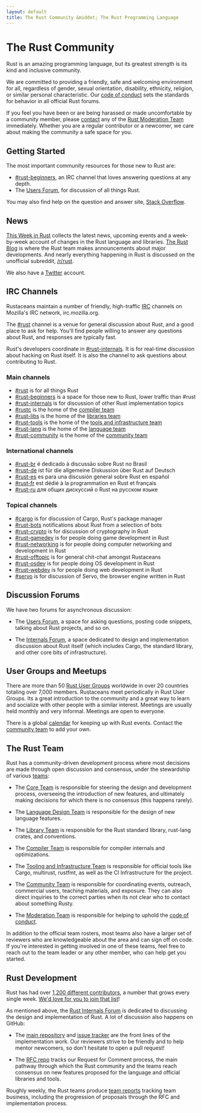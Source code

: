 ```yaml
---
layout: default
title: The Rust Community &middot; The Rust Programming Language
---
```


# The Rust Community

Rust is an amazing programming language, but its greatest strength
is its kind and inclusive community.

We are committed to providing a friendly, safe and welcoming
environment for all, regardless of gender, sexual orientation,
disability, ethnicity, religion, or similar personal
characteristic. Our [code of conduct][coc] sets the standards for
behavior in all official Rust forums.

If you feel you have been or are
being harassed or made uncomfortable by a community member, please
[contact][mod_team_email] any of the [Rust Moderation Team][mod_team]
immediately. Whether you are a regular contributor or a newcomer, we
care about making the community a safe space for you.

[coc]: https://www.rust-lang.org/conduct.html
[mod_team]: https://www.rust-lang.org/team.html#Moderation
[mod_team_email]: mailto:rust-mods@rust-lang.org

## Getting Started

The most important community resources for those new to Rust are:

- [#rust-beginners][beginners_irc], an IRC channel that
  loves answering questions at any depth.
- The [Users Forum][users_forum], for discussion of all
  things Rust.

You may also find help on the question and answer site, [Stack Overflow][stack_overflow].

[stack_overflow]: https://stackoverflow.com/questions/tagged/rust

## News

[This Week in Rust][twir] collects the latest news, upcoming events
and a week-by-week account of changes in the Rust language and
libraries. [The Rust Blog][rust_blog] is where the Rust team makes
announcements about major developments. And nearly everything happening in
Rust is discussed on the unofficial subreddit, [/r/rust][reddit].

We also have a [Twitter][twitter] account.

[twir]: https://this-week-in-rust.org/
[rust_blog]: http://blog.rust-lang.org/
[reddit]: https://www.reddit.com/r/rust
[reddit_coc]: https://www.reddit.com/r/rust/comments/2rvrzx/our_code_of_conduct_please_read/
[twitter]: https://twitter.com/rustlang

## IRC Channels

Rustaceans maintain a number of friendly, high-traffic [IRC] channels on Mozilla's IRC network, irc.mozilla.org.

The [#rust][rust_irc] channel is a venue for general
discussion about Rust, and a good place to ask for help. You'll find
people willing to answer any questions about Rust, and
responses are typically fast.

Rust's developers coordinate in [#rust-internals][internals_irc]. It is for real-time discussion about hacking on Rust itself. It is also the channel to ask questions about contributing to Rust.

### Main channels

- [#rust][rust_irc] is for all things Rust
- [#rust-beginners][beginners_irc] is a space for those new to Rust, lower traffic than #rust
- [#rust-internals][internals_irc] is for discussion of other Rust implementation topics
- [#rustc][rustc_irc] is the home of the [compiler team][compiler_team]
- [#rust-libs][libs_irc] is the home of the [libraries team][library_team]
- [#rust-tools][tools_irc] is the home of the [tools and infrastructure team][tool_team]
- [#rust-lang][lang_irc] is the home of the [language team][language_team]
- [#rust-community][community_irc] is the home of the [community team][community_team]

### International channels

- [#rust-br][br_irc] é dedicado à discussão sobre Rust no Brasil
- [#rust-de][de_irc] ist für die allgemeine Diskussion über Rust auf Deutsch
- [#rust-es][es_irc] es para una discusión general sobre Rust en español
- [#rust-fr][fr_irc] est dédié à la programmation en Rust et français
- [#rust-ru][ru_irc] для общих дискуссий о Rust на русском языке

### Topical channels

- [#cargo][cargo_irc] is for discussion of Cargo, Rust's package manager
- [#rust-bots][bots_irc] notifications about Rust from a selection of bots
- [#rust-crypto][crypto_irc] is for discussion of cryptography in Rust
- [#rust-gamedev][gamedev_irc] is for people doing game development in Rust
- [#rust-networking][networking_irc] is for people doing computer networking and development in Rust
- [#rust-offtopic][offtopic_irc] is for general chit-chat amongst Rustaceans
- [#rust-osdev][osdev_irc] is for people doing OS development in Rust
- [#rust-webdev][webdev_irc] is for people doing web development in Rust
- [#servo][servo_irc] is for discussion of Servo, the browser engine written in Rust

[IRC]: https://en.wikipedia.org/wiki/Internet_Relay_Chat
[beginners_irc]: https://client00.chat.mibbit.com/?server=irc.mozilla.org&channel=%23rust-beginners
[bots_irc]: https://client00.chat.mibbit.com/?server=irc.mozilla.org&channel=%23rust-bots
[br_irc]: https://client00.chat.mibbit.com/?server=irc.mozilla.org&channel=%23rust-br
[cargo_irc]: https://client00.chat.mibbit.com/?server=irc.mozilla.org&channel=%23cargo
[community_irc]: https://client00.chat.mibbit.com/?server=irc.mozilla.org&channel=%23rust-community
[crypto_irc]: https://client00.chat.mibbit.com/?server=irc.mozilla.org&channel=%23rust-crypto
[de_irc]: https://client00.chat.mibbit.com/?server=irc.mozilla.org&channel=%23rust-de
[es_irc]: https://client00.chat.mibbit.com/?server=irc.mozilla.org&channel=%23rust-es
[fr_irc]: https://client00.chat.mibbit.com/?server=irc.mozilla.org&channel=%23rust-fr
[gamedev_irc]: https://client00.chat.mibbit.com/?server=irc.mozilla.org&channel=%23rust-gamedev
[internals_irc]: https://client00.chat.mibbit.com/?server=irc.mozilla.org&channel=%23rust-internals
[lang_irc]: https://client00.chat.mibbit.com/?server=irc.mozilla.org&channel=%23rust-lang
[libs_irc]: https://client00.chat.mibbit.com/?server=irc.mozilla.org&channel=%23rust-libs
[networking_irc]: https://client00.chat.mibbit.com/?server=irc.mozilla.org&channel=%23rust-networking
[offtopic_irc]: https://client00.chat.mibbit.com/?server=irc.mozilla.org&channel=%23rust-offtopic
[osdev_irc]: https://client00.chat.mibbit.com/?server=irc.mozilla.org&channel=%23rust-osdev
[ru_irc]: https://client00.chat.mibbit.com/?server=irc.mozilla.org&channel=%23rust-ru
[rust_irc]: https://client00.chat.mibbit.com/?server=irc.mozilla.org&channel=%23rust
[rustc_irc]: https://client00.chat.mibbit.com/?server=irc.mozilla.org&channel=%23rustc
[servo_irc]: https://client00.chat.mibbit.com/?server=irc.mozilla.org&channel=%23servo
[tools_irc]: https://client00.chat.mibbit.com/?server=irc.mozilla.org&channel=%23rust-tools
[webdev_irc]: https://client00.chat.mibbit.com/?server=irc.mozilla.org&channel=%23rust-webdev

## Discussion Forums

We have two forums for asynchronous discussion:

- The [Users Forum][users_forum], a space for asking questions, posting code
  snippets, talking about Rust projects, and so on.

- The [Internals Forum][internals_forum], a space dedicated to design and
  implementation discussion about Rust itself (which includes Cargo, the
  standard library, and other core bits of infrastructure).

[users_forum]: https://users.rust-lang.org/
[internals_forum]: https://internals.rust-lang.org/

## User Groups and Meetups

There are more than 50 [Rust User Groups][user_group] worldwide in over 20
countries totaling over 7,000 members. Rustaceans meet periodically in Rust User
Groups. Its a great introduction to the community and a great way to learn and
socialize with other people with a similar interest. Meetings are
usually held monthly and very informal. Meetings are open to everyone.

There is a global [calendar][calendar] for keeping up with Rust events.
Contact the [community team][community_team] to add your own.

[user_group]: ./user-groups.html
[calendar]: https://www.google.com/calendar/embed?src=apd9vmbc22egenmtu5l6c5jbfc@group.calendar.google.com

## The Rust Team

Rust has a community-driven development process where most decisions are made
through open discussion and consensus, under the stewardship of various
[teams][teams]:

* The [Core Team][core_team] is responsible for steering the design and
development process, overseeing the introduction of new features, and ultimately
making decisions for which there is no consensus (this happens rarely).

* The [Language Design Team][language_team] is responsible for the
  design of new language features.

* The [Library Team][library_team] is responsible for the Rust standard
library, rust-lang crates, and conventions.

* The [Compiler Team][compiler_team] is responsible for compiler internals and
optimizations.

* The [Tooling and Infrastructure Team][tool_team] is responsible for official
tools like Cargo, multirust, rustfmt, as well as the CI Infrastructure for the
project.

* The [Community Team][community_team] is responsible for coordinating events,
outreach, commercial users, teaching materials, and exposure. They can also
direct inquiries to the correct parties when its not clear who to contact
about something Rusty.

* The [Moderation Team][mod_team] is responsible for helping to uphold the
[code of conduct][coc].

In addition to the official team rosters, most teams also have a larger set
of reviewers who are knowledgeable about the area and can sign off on
code. If you're interested in getting involved in one of these teams,
feel free to reach out to the team leader or any other member, who can
help get you started.

[teams]: https://www.rust-lang.org/team.html
[core_team]: https://www.rust-lang.org/team.html#Core
[language_team]: https://www.rust-lang.org/team.html#Language-design
[library_team]: https://www.rust-lang.org/team.html#Library
[compiler_team]: https://www.rust-lang.org/team.html#Compiler
[tool_team]: https://www.rust-lang.org/team.html#Tooling-and-infrastructure
[community_team]: https://www.rust-lang.org/team.html#Community
[mod_team]: https://www.rust-lang.org/team.html#Moderation

## Rust Development

Rust has had over [1,200 different contributors][authors], a number that grows
every single week. [We'd love for you to join that list][contribute]!

As mentioned above, the [Rust Internals Forum][internals_forum] is dedicated to
discussing the design and implementation of Rust. A lot of discussion also
happens on GitHub:

- The [main repository][github] and [issue tracker][issue_tracking] are the
  front lines of the implementation work. Our reviewers strive to be friendly
  and to help mentor newcomers, so don't hesitate to open a pull request!

- The [RFC repo][rfcs] tracks our Request for Comment process, the main pathway
  through which the Rust community and the teams reach consensus on new
  features proposed for the language and official libraries and tools.

Roughly weekly, the Rust teams produce [team reports][team_reports] tracking
team business, including the progression of proposals through the RFC and
implementation process.

[authors]: https://github.com/rust-lang/rust/blob/88397e092e01b6043b6f65772710dfe0e59056c5/AUTHORS.txt
[contribute]: contribute.html
[github]: https://github.com/rust-lang/rust
[rfcs]: https://github.com/rust-lang/rfcs
[team_reports]: https://github.com/rust-lang/subteams
[issue_tracking]: https://github.com/rust-lang/rust/issues

